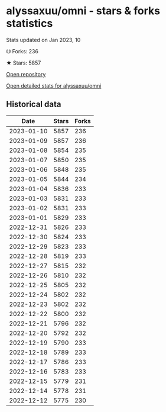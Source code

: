 # alyssaxuu/omni - stars & forks statistics

Stats updated on Jan 2023, 10

☋ Forks: 236

★ Stars: 5857

[Open repository](https://github.com/alyssaxuu/omni)

[Open detailed stats for alyssaxuu/omni](https://reviewgithub.com/rep/alyssaxuu/omni)

## Historical data
| Date | Stars | Forks |
|------|-------|-------|
| 2023-01-10 | 5857 | 236 | 
| 2023-01-09 | 5857 | 236 | 
| 2023-01-08 | 5854 | 235 | 
| 2023-01-07 | 5850 | 235 | 
| 2023-01-06 | 5848 | 235 | 
| 2023-01-05 | 5844 | 234 | 
| 2023-01-04 | 5836 | 233 | 
| 2023-01-03 | 5831 | 233 | 
| 2023-01-02 | 5831 | 233 | 
| 2023-01-01 | 5829 | 233 | 
| 2022-12-31 | 5826 | 233 | 
| 2022-12-30 | 5824 | 233 | 
| 2022-12-29 | 5823 | 233 | 
| 2022-12-28 | 5819 | 233 | 
| 2022-12-27 | 5815 | 232 | 
| 2022-12-26 | 5810 | 232 | 
| 2022-12-25 | 5805 | 232 | 
| 2022-12-24 | 5802 | 232 | 
| 2022-12-23 | 5802 | 232 | 
| 2022-12-22 | 5800 | 232 | 
| 2022-12-21 | 5796 | 232 | 
| 2022-12-20 | 5792 | 232 | 
| 2022-12-19 | 5790 | 233 | 
| 2022-12-18 | 5789 | 233 | 
| 2022-12-17 | 5786 | 233 | 
| 2022-12-16 | 5783 | 233 | 
| 2022-12-15 | 5779 | 231 | 
| 2022-12-14 | 5778 | 231 | 
| 2022-12-12 | 5775 | 230 | 

